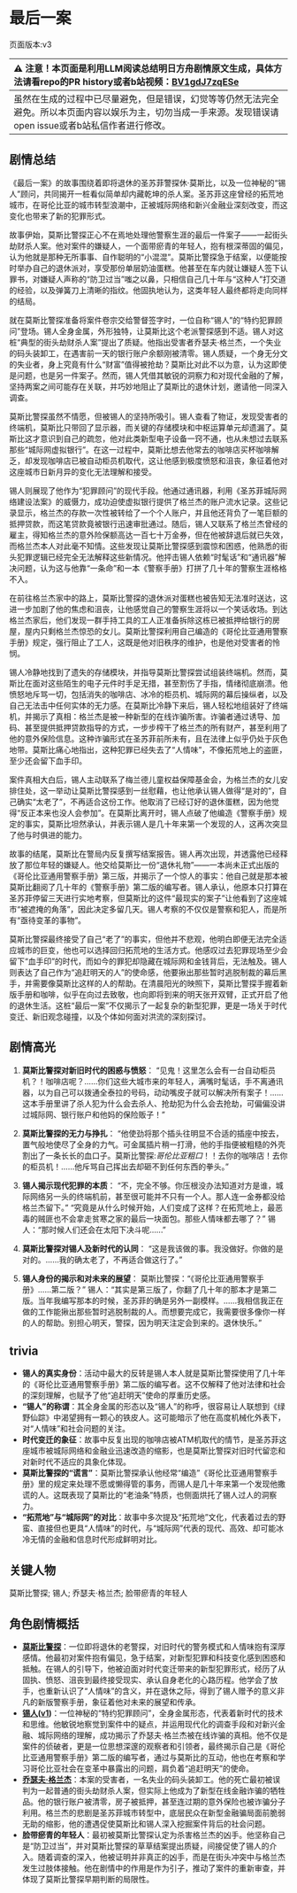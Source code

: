 # 最后一案
页面版本:v3
 

| :warning: 注意！本页面是利用LLM阅读总结明日方舟剧情原文生成，具体方法请看repo的PR history或者b站视频：[BV1gdJ7zqESe](https://www.bilibili.com/video/BV1gdJ7zqESe/)         |
|:----------------------------|
| 虽然在生成的过程中已尽量避免，但是错误，幻觉等等仍然无法完全避免。所以本页面内容以娱乐为主，切勿当成一手来源。发现错误请open issue或者b站私信作者进行修改。|



## 剧情总结
《最后一案》的故事围绕着即将退休的圣苏菲警探休·莫斯比，以及一位神秘的“锡人”顾问，共同揭开一桩看似简单却内藏乾坤的杀人案。圣苏菲这座曾经的拓荒地城市，在哥伦比亚的城市转型浪潮中，正被城际网络和新兴金融业深刻改变，而这变化也带来了新的犯罪形式。

故事伊始，莫斯比警探正心不在焉地处理他警察生涯的最后一件案子——一起街头劫财杀人案。他对案件的嫌疑人，一个面带瘀青的年轻人，抱有根深蒂固的偏见，认为他就是那种无所事事、自作聪明的“小混混”。莫斯比警探急于结案，以便能按时举办自己的退休派对，享受那份单层奶油蛋糕。他甚至在车内就让嫌疑人签下认罪书，对嫌疑人声称的“防卫过当”嗤之以鼻，只相信自己几十年与“这种人”打交道的经验，以及弹簧刀上清晰的指纹。他固执地认为，这类年轻人最终都将走向同样的结局。

就在莫斯比警探准备将案件卷宗交给警督签字时，一位自称“锡人”的“特约犯罪顾问”登场。锡人全身金属，外形独特，让莫斯比这个老派警探感到不适。锡人对这桩“典型的街头劫财杀人案”提出了质疑。他指出受害者乔瑟夫·格兰杰，一个失业的码头装卸工，在遇害前一天的银行账户余额刚被清零。锡人质疑，一个身无分文的失业者，身上究竟有什么“财富”值得被抢劫？莫斯比对此不以为意，认为这即使是问题，也是另一件案子。然而，锡人凭借其敏锐的洞察力和对现代金融的了解，坚持两案之间可能存在关联，并巧妙地阻止了莫斯比的退休计划，邀请他一同深入调查。

莫斯比警探虽然不情愿，但被锡人的坚持所吸引。锡人查看了物证，发现受害者的终端机，莫斯比只带回了显示器，而关键的存储模块和中枢运算单元却遗漏了。莫斯比这才意识到自己的疏忽，他对此类新型电子设备一窍不通，也从未想过去联系那些“城际网虚拟银行”。在这一过程中，莫斯比想去他常去的咖啡店买杯咖啡解乏，却发现咖啡店已被自动柜员机取代，这让他感到极度愤怒和沮丧，象征着他对这座城市日新月异的变化无法理解和接受。

锡人则展现了他作为“犯罪顾问”的现代手段。他通过通讯器，利用《圣苏菲城际网络建设法案》的威慑力，成功迫使虚拟银行提供了格兰杰的账户流水记录。这些记录显示，格兰杰的存款一次性被转给了一个个人账户，并且他还背负了一笔巨额的抵押贷款，而这笔贷款竟被银行迅速审批通过。随后，锡人又联系了格兰杰曾经的雇主，得知格兰杰的意外险保额高达一百七十万金券，但在他被辞退后就已失效，而格兰杰本人对此毫不知情。这些发现让莫斯比警探感到震惊和困惑，他熟悉的街头犯罪逻辑已经完全无法解释这些新情况。他抨击锡人依赖“时髦话”和“通讯器”解决问题，认为这与他靠“一条命”和一本《警察手册》打拼了几十年的警察生涯格格不入。

在前往格兰杰家中的路上，莫斯比警探的退休派对蛋糕也被告知无法准时送达，这进一步加剧了他的焦虑和沮丧，让他感觉自己的警察生涯将以一个笑话收场。到达格兰杰家后，他们发现一群手持工具的工人正准备拆除这栋已被抵押给银行的房屋，屋内只剩格兰杰惊恐的女儿。莫斯比警探利用自己编造的《哥伦比亚通用警察手册》规定，强行阻止了工人，这既是他对旧秩序的维护，也是他对受害者的怜悯。

锡人冷静地找到了遗失的存储模块，并指导莫斯比警探尝试组装终端机。然而，莫斯比在面对这些陌生的电子元件时手足无措，甚至割伤了手指，情绪彻底崩溃。他愤怒地斥骂一切，包括消失的咖啡店、冰冷的柜员机、城际网的幕后操纵者，以及自己无法击中任何实体的无力感。在莫斯比冷静下来后，锡人轻松地组装好了终端机，并揭示了真相：格兰杰是被一种新型的在线诈骗所害。诈骗者通过诱导、加码、甚至提供抵押贷款指导的方式，一步步榨干了格兰杰的所有财产，甚至利用了他的意外保险信息。这种诈骗形式在圣苏菲前所未有，且在法律上似乎仍处于灰色地带。莫斯比痛心地指出，这种犯罪已经失去了“人情味”，不像拓荒地上的盗匪，至少还会留下血手印。

案件真相大白后，锡人主动联系了梅兰德儿童权益保障基金会，为格兰杰的女儿安排住处，这一举动让莫斯比警探感到一丝慰藉，也让他承认锡人做得“是对的”，自己确实“太老了”，不再适合这份工作。他取消了已经订好的退休蛋糕，因为他觉得“反正本来也没人会参加”。在莫斯比离开时，锡人点破了他编造《警察手册》规定的事实，莫斯比坦然承认，并表示锡人是几十年来第一个发现的人，这再次突显了他与时俱进的能力。

故事的结尾，莫斯比在警局内反复撰写结案报告。锡人再次出现，并透露他已经释放了那位年轻的嫌疑人。他交给莫斯比一份“退休礼物”——一本尚未正式出版的《哥伦比亚通用警察手册》第三版，并揭示了一个惊人的事实：他自己就是那本被莫斯比翻阅了几十年的《警察手册》第二版的编写者。锡人承认，他原本只打算在圣苏菲停留三天进行实地考察，但莫斯比的这件“最现实的案子”让他看到了这座城市“被遮掩的角落”，因此决定多留几天。锡人考察的不仅仅是警察和犯人，而是所有“亟待变革的事物”。

莫斯比警探最终接受了自己“老了”的事实，但他并不悲观，他明白即便无法完全适应城市的巨变，他也可以选择回归拓荒地的生活方式。他感叹过去犯罪现场至少会留下“血手印”的时代，而如今的罪犯却隐藏在城际网和金钱背后，无法触及。锡人则表达了自己作为“追赶明天的人”的使命感，他要揪出那些暂时逃脱制裁的幕后黑手，并需要像莫斯比这样的人的帮助。在清晨阳光的映照下，莫斯比警探手握着新版手册和咖啡，似乎在向过去致敬，也向即将到来的明天张开双臂，正式开启了他的退休生活。这桩“最后一案”不仅揭示了一起复杂的新型犯罪，更是一场关于时代变迁、新旧观念碰撞，以及个体如何面对洪流的深刻探讨。
## 剧情高光
1.  **莫斯比警探对新旧时代的困惑与愤怒**：
    “见鬼！这里怎么会有一台自动柜员机？！咖啡店呢？……你们这些大城市来的年轻人，满嘴时髦话，手不离通讯器，以为自己可以拨通全泰拉的号码，动动嘴皮子就可以解决所有案子！……这本手册里讲了杀人犯为什么会去杀人、抢劫犯为什么会去抢劫，可偏偏没讲过城际网、银行账户和他妈的保险贩子！”

2.  **莫斯比警探的无力与挣扎**：
    “他使劲将那个插头往明显不合适的插座中按去，置气般地使尽了全身的力气。可金属插片稍一打滑，他的手指便被粗糙的外壳割出了一条长长的血口子。莫斯比警探:*哥伦比亚粗口*！！去你的咖啡店！去你的柜员机！……他斥骂自己挥出去却砸不到任何东西的拳头。”

3.  **锡人揭示现代犯罪的本质**：
    “不，完全不够。你压根没办法知道对方是谁，城际网络另一头的终端机前，甚至很可能并不只有一个人。那人连一金券都没给格兰杰留下。”
    “究竟是从什么时候开始，人们变成了这样？在拓荒地上，最恶毒的贼匪也不会拿走贫寒之家的最后一块面包。那些人情味都去哪了？”
    锡人：“那时候人们还会在太阳下决斗呢......”

4.  **莫斯比警探对锡人及新时代的认同**：
    “这是我该做的事。我没做好。你做的是对的。……我的确太老了，不再适合做这行了。”

5.  **锡人身份的揭示和对未来的展望**：
    莫斯比警探：“《哥伦比亚通用警察手册》......第二版？”
    锡人：“其实是第三版了，你翻了几十年的那本才是第二版。当年我编写那本的时候，圣苏菲的确是另外一副模样。……我相信我正在做的工作能揪出那些暂时逃脱制裁的人。而想要完成它，我需要很多像你一样的人的帮助。别担心明天，警探，因为明天注定会到来的。退休快乐。”
## trivia
*   **锡人的真实身份**：活动中最大的反转是锡人本人就是莫斯比警探使用了几十年的《哥伦比亚通用警察手册》第二版的编写者。这不仅解释了他对法律和社会的深刻理解，也赋予了他“追赶明天”使命的厚重历史感。
*   **“锡人”的称谓**：其全身金属的形态以及“锡人”的称呼，很容易让人联想到《绿野仙踪》中渴望拥有一颗心的铁皮人。这可能暗示了他在高度机械化外表下，对“人情味”和社会问题的关注。
*   **时代变迁的象征**：故事中反复出现的咖啡店被ATM机取代的情节，是圣苏菲这座城市被城际网络和金融业迅速改造的缩影，也是莫斯比警探对旧时代留恋和对新时代不适应的具象化体现。
*   **莫斯比警探的“谎言”**：莫斯比警探承认他经常“编造”《哥伦比亚通用警察手册》里的规定来处理不愿或懒得管的事务，而锡人是几十年来第一个发现他撒谎的人。这既表现了莫斯比的“老油条”特质，也侧面烘托了锡人过人的洞察力。
*   **“拓荒地”与“城际网”的对比**：故事中多次提及“拓荒地”文化，代表着过去的野蛮、直接但也更具“人情味”的时代，与“城际网”代表的现代、高效、却可能冰冷无情的金融和信息时代形成鲜明对比。
## 关键人物
莫斯比警探; 锡人; 乔瑟夫·格兰杰; 脸带瘀青的年轻人
## 角色剧情概括
-   **[莫斯比警探](../char_v3/extended_char_mo_si_bi_jing_tan.md)**：一位即将退休的老警探，对旧时代的警务模式和人情味抱有深厚感情。他最初对案件抱有偏见，急于结案，对新型犯罪和科技变化感到困惑和抵触。在锡人的引导下，他被迫面对时代变迁带来的新型犯罪形式，经历了从固执、愤怒、沮丧到最终接受现实、承认自身老化的心路历程。他学会了放手，也重新认识了“人情味”的含义，并在退休之际，得到了锡人赠予的意义非凡的新版警察手册，象征着他对未来的展望和传承。
-   **[锡人](../char_v3/char_4151_tinman.md)([v1](../chars/char_4151_tinman.md))**：一位神秘的“特约犯罪顾问”，全身金属形态，代表着新时代的技术和思维。他敏锐地察觉到案件中的疑点，并运用现代化的调查手段和对新兴金融、城际网络的理解，成功揭示了乔瑟夫·格兰杰被在线诈骗的真相。他不仅是案件的侦破者，更是一位思想深邃的观察者和引领者，最终揭示自己是《哥伦比亚通用警察手册》第二版的编写者，通过与莫斯比的互动，他也在考察和学习哥伦比亚社会在变革中暴露出的问题，肩负着“追赶明天”的使命。
-   **[乔瑟夫·格兰杰](../char_v3/extended_char_04c892.md)**：本案的受害者，一名失业的码头装卸工。他的死亡最初被误判为一起普通的街头劫财杀人案，但实际上他成为了新型在线金融诈骗的牺牲品。他的银行账户被清零，房子被抵押，甚至连过期的意外保险也被诈骗分子利用。格兰杰的悲剧是圣苏菲城市转型中，底层民众在新型金融骗局面前脆弱无助的缩影，他的遭遇促使莫斯比和锡人深入挖掘案件背后的社会问题。
-   **脸带瘀青的年轻人**：最初被莫斯比警探认定为杀害格兰杰的凶手。他坚称自己是“防卫过当”，并对莫斯比警探的草草结案提出质疑，间接促使了锡人的介入。随着调查的深入，他被证明并非真正的凶手，而是在街头冲突中与格兰杰发生过肢体接触。他在剧情中的作用是作为引子，推动了案件的重新审查，并体现了莫斯比警探早期判断的局限性。